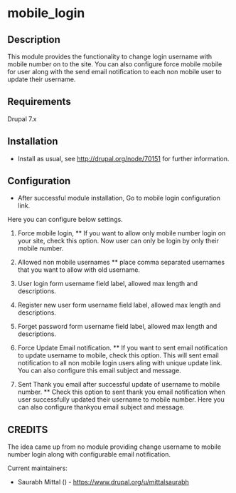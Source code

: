 # mobile_login
Description
-----------
This module provides the functionality to change login username with
 mobile number on to the site. You can also configure force mobile mobile for user
along with the send email notification to each non mobile user to update their username.

Requirements
------------
Drupal 7.x

Installation
------------
* Install as usual, see http://drupal.org/node/70151 for further information.

Configuration
------------
* After successful module installation, Go to mobile login configuration link.

Here you can configure below settings.
1. Force mobile login,
    ** If you want to allow only mobile number login on your site, check this option.
    Now user can only be login by only their mobile number.

2. Allowed non mobile usernames
    ** place comma separated usernames that you want to allow with old username.

3. User login form username field label, allowed max length and descriptions.

4. Register new user form username field label, allowed max length and descriptions.

5. Forget password form username field label, allowed max length and descriptions.

6. Force Update Email notification.
    ** If you want to sent email notification to update username to mobile, check this option.
    This will sent email notification to all non mobile login users aling with unique
    update link. You can also configure this email subject and message.
7. Sent Thank you email after successful update of username to mobile number.
    ** Check this option to sent thank you email notification when user successfully 
    updated their username to mobile number. Here you can also configure thankyou
    email subject and message.


CREDITS
-------

The idea came up from no module providing change username to mobile number
 login along with configurable email notification.

Current maintainers:
* Saurabh Mittal () - https://www.drupal.org/u/mittalsaurabh
